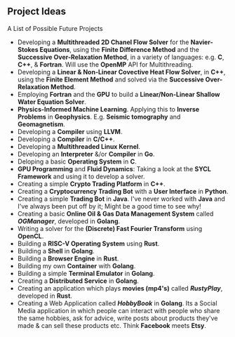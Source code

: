 ## Project Ideas
A List of Possible Future Projects

- Developing a __Multithreaded 2D Chanel Flow Solver__ for the __Navier-Stokes Equations__, using the __Finite Difference Method__ and the __Successive Over-Relaxation Method__, in a variety of languages: e.g. __C__, __C++__, & __Fortran__. Will use the __OpenMP__ API for Multithreading.
- Developing a __Linear & Non-Linear Covective Heat Flow Solver__, in __C++__, using the __Finite Element Method__ and solved via the __Successive Over-Relaxation Method__.
- Employing __Fortran__ and the __GPU__ to build a __Linear/Non-Linear Shallow Water Equation Solver__.
-  __Physics-Informed Machine Learning__. Applying this to __Inverse Problems__ in __Geophysics__. E.g. __Seismic tomography__ and __Geomagnetism__.
-  Developing a __Compiler__ using __LLVM__.
-  Developing a __Compiler__ in __C/C++__.
-  Developing a __Multithreaded Linux Kernel__.
-  Developing an __Interpreter__ &/or __Compiler__ in __Go__.
-  Deloping a basic __Operating System__ in __C__.
-  __GPU Programming__ and __Fluid Dynamics__: Taking a look at the __SYCL Framework__ and using it to develop a solver.
-  Creating a simple __Crypto Trading Platform__ in __C++__.
-  Creating a __Cryptocurrency Trading Bot__ with a __User Interface__ in __Python__.
-  Creating a simple __Trading Bot__ in __Java__. I've never worked with __Java__ and I've always been put off by it; Might be a good time to see why!
-  Creating a basic __Online Oil & Gas Data Management System__ called ___OGManager___, developed in __Golang__.
-  Writing a solver for the __(Discrete) Fast Fourier Transform__ using __OpenCL__.
-  Building a __RISC-V Operating System__ using __Rust__.
-  Building a __Shell__ in __Golang__.
-  Building a __Browser Engine__ in __Rust__.
-  Building my own __Container__ with __Golang__.
-  Building a simple __Terminal Emulator__ in __Golang__.
-  Creating a __Distributed Service__ in __Golang__.
-  Creating an application which plays __movies (mp4's)__ called ___RustyPlay___, developed in __Rust__.
-  Creating a Web Application called ___HobbyBook___ in __Golang__. Its a Social Media application in which people can interact with people who share the same hobbies, ask for advice, write posts about products they've made & can sell these products etc. Think __Facebook__ meets __Etsy__.
